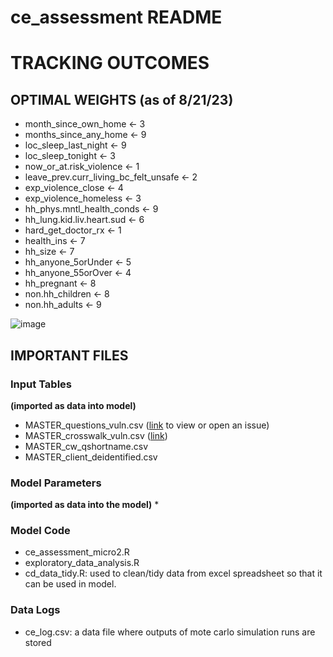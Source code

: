 # ce_assessment README

# TRACKING OUTCOMES
## OPTIMAL WEIGHTS (as of 8/21/23)
*  month_since_own_home                  <- 3 
*  months_since_any_home                 <- 9 
*  loc_sleep_last_night                  <- 9 
*  loc_sleep_tonight                     <- 3 
*  now_or_at.risk_violence               <- 1 
*  leave_prev.curr_living_bc_felt_unsafe <- 2
*  exp_violence_close                    <- 4 
*  exp_violence_homeless                 <- 3 
*  hh_phys.mntl_health_conds             <- 9 
*  hh_lung.kid.liv.heart.sud             <- 6 
*  hard_get_doctor_rx                    <- 1 
*  health_ins                            <- 7 
*  hh_size                               <- 7 
*  hh_anyone_5orUnder                    <- 5 
*  hh_anyone_55orOver                    <- 4 
*  hh_pregnant                           <- 8 
*  non.hh_children                       <- 8 
*  non.hh_adults                         <- 9

![image](https://github.com/timbender-ncceh/ce_assessment/assets/105810134/05447c7f-25ce-49ce-a1eb-5d6248790a37)


## IMPORTANT FILES
### Input Tables 
**(imported as data into model)**
* MASTER_questions_vuln.csv ([link](https://github.com/timbender-ncceh/ce_assessment/blob/main/MASTER_questions_vuln.csv) to view or open an issue)
* MASTER_crosswalk_vuln.csv ([link](https://github.com/timbender-ncceh/ce_assessment/blob/main/MASTER_crosswalk_vuln.csv))
* MASTER_cw_qshortname.csv
* MASTER_client_deidentified.csv
### Model Parameters
**(imported as data into the model)**
* 
### Model Code
* ce_assessment_micro2.R
* exploratory_data_analysis.R
* cd_data_tidy.R: used to clean/tidy data from excel spreadsheet so that it can be used in model.  
### Data Logs
* ce_log.csv: a data file where outputs of mote carlo simulation runs are stored
